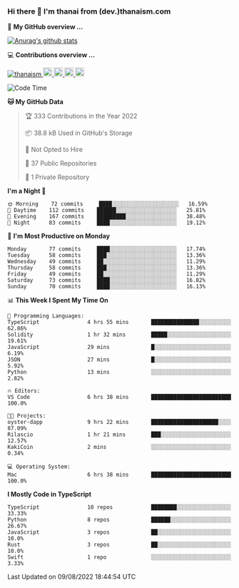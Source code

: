 ### Hi there 👋 I'm thanai from (dev.)thanaism.com

<!-- バッジ関連 -->
<!--
メイン：https://shields.io/category/social
GitHub view：https://github.com/antonkomarev/github-profile-views-counter
Qiita contributions：https://qiita.com/mikkame/items/f2c60d9caf8a8e38ec50
 -->

🍎 **My GitHub overview ...**

<!-- GitHubトロフィー -->
<!--
https://github.com/ryo-ma/github-profile-trophy
 -->

<!-- [![trophy](https://github-profile-trophy.vercel.app/?username=thanaism)](https://github.com/thanaism/thanaism) -->

<!-- GitHubステータス -->
<!--
https://github.com/anuraghazra/github-readme-stats
 -->

[![Anurag's github stats](https://github-readme-stats.vercel.app/api?username=thanaism&count_private=true&show_icons=true)](https://github.com/thanaism/thanaism)

<!-- [![ReadMe Card](https://github-readme-stats.vercel.app/api/pin/?username=thanaism&repo=thanaism)](https://github.com/thanaism/thanaism) -->

<!-- Skill icons -->
<!--
https://rahuldkjain.github.io/gh-profile-readme-generator/
 -->

💻 **Contributions overview ...**

<p align="left">

  <a href="https://github.com/thanaism/thanaism/">
    <img src="https://komarev.com/ghpvc/?username=thanaism" alt="thanaism" />
  </a>
  <a href="http://twitter.com/okinawa__noodle">
    <img height="20" src="https://img.shields.io/twitter/follow/okinawa__noodle?label=Twitter&logo=twitter&style=flat" />
  </a>
  <a href="https://github.com/thanaism">
    <img height="20" src="https://img.shields.io/github/followers/thanaism?label=follow&logo=github&style=flat" />
  </a>
  <!-- <a href="https://www.reddit.com/user/thanaism">
    <img height="20" src="https://img.shields.io/reddit/user-karma/combined/thanaism?label=Reddit&logo=reddit&style=flat" />
  </a>
  <a href="https://stackoverflow.com/users/5720201/thanaism">
    <img height="20" src="https://img.shields.io/stackexchange/stackoverflow/r/5720201?label=StackOverflow&logo=stack-overflow&style=flat" /> -->
  </a>
  <a href="http://qiita.com/thanai">
    <img height="20" src="https://qiita-badge.apiapi.app/s/thanai/posts.svg" />
  </a>
  <//qiita.com/thanai">
    <img height="20" src="https://qiita-badge.apiapi.app/s/thanai/contributions.svg" />
  </a>
</p>

<!--START_SECTION:waka-->
![Code Time](http://img.shields.io/badge/Code%20Time-0%20secs-blue)

**🐱 My GitHub Data** 

> 🏆 333 Contributions in the Year 2022
 > 
> 📦 38.8 kB Used in GitHub's Storage 
 > 
> 🚫 Not Opted to Hire
 > 
> 📜 37 Public Repositories 
 > 
> 🔑 1 Private Repository 
 > 
**I'm a Night 🦉** 

```text
🌞 Morning    72 commits     ████░░░░░░░░░░░░░░░░░░░░░   16.59% 
🌆 Daytime    112 commits    ██████░░░░░░░░░░░░░░░░░░░   25.81% 
🌃 Evening    167 commits    █████████░░░░░░░░░░░░░░░░   38.48% 
🌙 Night      83 commits     ████░░░░░░░░░░░░░░░░░░░░░   19.12%

```
📅 **I'm Most Productive on Monday** 

```text
Monday       77 commits     ████░░░░░░░░░░░░░░░░░░░░░   17.74% 
Tuesday      58 commits     ███░░░░░░░░░░░░░░░░░░░░░░   13.36% 
Wednesday    49 commits     ██░░░░░░░░░░░░░░░░░░░░░░░   11.29% 
Thursday     58 commits     ███░░░░░░░░░░░░░░░░░░░░░░   13.36% 
Friday       49 commits     ██░░░░░░░░░░░░░░░░░░░░░░░   11.29% 
Saturday     73 commits     ████░░░░░░░░░░░░░░░░░░░░░   16.82% 
Sunday       70 commits     ████░░░░░░░░░░░░░░░░░░░░░   16.13%

```


📊 **This Week I Spent My Time On** 

```text
💬 Programming Languages: 
TypeScript               4 hrs 55 mins       ███████████████░░░░░░░░░░   62.86% 
Solidity                 1 hr 32 mins        █████░░░░░░░░░░░░░░░░░░░░   19.61% 
JavaScript               29 mins             █░░░░░░░░░░░░░░░░░░░░░░░░   6.19% 
JSON                     27 mins             █░░░░░░░░░░░░░░░░░░░░░░░░   5.92% 
Python                   13 mins             ░░░░░░░░░░░░░░░░░░░░░░░░░   2.82%

🔥 Editors: 
VS Code                  6 hrs 38 mins       █████████████████████████   100.0%

🐱‍💻 Projects: 
oyster-dapp              9 hrs 22 mins       █████████████████████░░░░   87.09% 
Rilascio                 1 hr 21 mins        ███░░░░░░░░░░░░░░░░░░░░░░   12.57% 
KakiCoin                 2 mins              ░░░░░░░░░░░░░░░░░░░░░░░░░   0.34%

💻 Operating System: 
Mac                      6 hrs 38 mins       █████████████████████████   100.0%

```

**I Mostly Code in TypeScript** 

```text
TypeScript               10 repos            ████████░░░░░░░░░░░░░░░░░   33.33% 
Python                   8 repos             ██████░░░░░░░░░░░░░░░░░░░   26.67% 
JavaScript               3 repos             ██░░░░░░░░░░░░░░░░░░░░░░░   10.0% 
Rust                     3 repos             ██░░░░░░░░░░░░░░░░░░░░░░░   10.0% 
Swift                    1 repo              ░░░░░░░░░░░░░░░░░░░░░░░░░   3.33%

```



 Last Updated on 09/08/2022 18:44:54 UTC
<!--END_SECTION:waka-->
